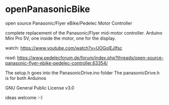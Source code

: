 # openPanasonicBike
open source Panasonic/Flyer eBike/Pedelec Motor Controller

complete replacement of the Panasonic/Flyer mid-motor controller.
Arduino Mini Pro 5V, one inside the motor, one for the display.

watch: https://www.youtube.com/watch?v=UOGolEJIfsc

read: 
https://www.pedelecforum.de/forum/index.php?threads/open-source-panasonic-flyer-ebike-pedelec-controller.63354/

The setup.h goes into the PanasonicDrive.ino folder
The panasonicDrive.h is for both Arduinos

GNU General Public License v3.0

ideas welcome :-)
